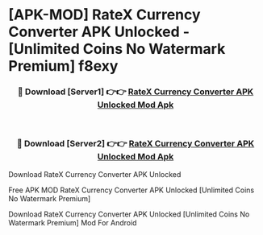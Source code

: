 # [APK-MOD] RateX Currency Converter APK Unlocked - [Unlimited Coins No Watermark Premium] f8exy



<div align="center">
<h3>🔴 Download [Server1] 👉👉 <a href="https://momento.my/?title=RateX_Currency_Converter_APK_Unlocked">RateX Currency Converter APK Unlocked Mod Apk</a></h3><br>

<h3>🔴 Download [Server2] 👉👉 <a href="https://momento.my/?title=RateX_Currency_Converter_APK_Unlocked">RateX Currency Converter APK Unlocked Mod Apk</a></h3>
</div>



Download RateX Currency Converter APK Unlocked 

Free APK MOD RateX Currency Converter APK Unlocked [Unlimited Coins No Watermark Premium]

Download RateX Currency Converter APK Unlocked [Unlimited Coins No Watermark Premium] Mod For Android
